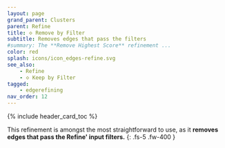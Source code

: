 ```yaml
---
layout: page
grand_parent: Clusters
parent: Refine
title: 🝔 Remove by Filter
subtitle: Removes edges that pass the filters
#summary: The **Remove Highest Score** refinement ...
color: red
splash: icons/icon_edges-refine.svg
see_also:
    - Refine
    - 🝔 Keep by Filter
tagged: 
    - edgerefining
nav_order: 12
---
```


{% include header_card_toc %}

This refinement is amongst the most straightforward to use, as it **removes edges that pass the Refine' input filters.**
{: .fs-5 .fw-400 }
